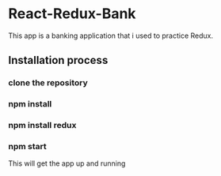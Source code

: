 # React-Redux-Bank

This app is a banking application that i used to practice Redux.

## Installation process

### clone the repository

### npm install

### npm install redux

### npm start

This will get the app up and running
